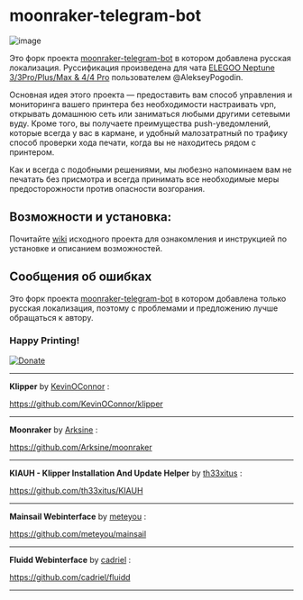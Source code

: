 # moonraker-telegram-bot

![image](https://user-images.githubusercontent.com/51682059/140623765-3b839b4b-40c2-4f87-8969-6cb609f2c5f1.png)

Это форк проекта [moonraker-telegram-bot](https://github.com/nlef/moonraker-telegram-bot) в котором добавлена русская локализация. Руссификация произведена для чата [ELEGOO Neptune 3/3Pro/Plus/Max & 4/4 Pro](https://t.me/ELEGOO_Neptune_3_and_4_series) пользователем @AlekseyPogodin.

Основная идея этого проекта — предоставить вам способ управления и мониторинга вашего принтера без необходимости настраивать vpn, открывать домашнюю сеть или заниматься любыми другими сетевыми вуду.
Кроме того, вы получаете преимущества push-уведомлений, которые всегда у вас в кармане, и удобный малозатратный по трафику способ проверки хода печати, когда вы не находитесь рядом с принтером.

Как и всегда с подобными решениями, мы любезно напоминаем вам не печатать без присмотра и всегда принимать все необходимые меры предосторожности против опасности возгорания.

## Возможности и установка:

Почитайте [wiki](https://github.com/nlef/moonraker-telegram-bot/wiki) исходного проекта для ознакомления и инструкцией по установке и описанием возможностей.

## Сообщения об ошибках

Это форк проекта [moonraker-telegram-bot](https://github.com/nlef/moonraker-telegram-bot) в котором добавлена только русская локализация, поэтому с проблемами и предложению лучше обращаться к автору.




### Happy Printing!
[![Donate](https://img.shields.io/badge/Donate-PayPal-green.svg)](https://www.paypal.com/donate/?hosted_button_id=KCKKK5WLXNEFE)





---

**Klipper** by [KevinOConnor](https://github.com/KevinOConnor) :

https://github.com/KevinOConnor/klipper

---
**Moonraker** by [Arksine](https://github.com/Arksine) :

https://github.com/Arksine/moonraker

---

**KIAUH - Klipper Installation And Update Helper** by [th33xitus](https://github.com/th33xitus) :

https://github.com/th33xitus/KIAUH

---

**Mainsail Webinterface** by [meteyou](https://github.com/meteyou) :

https://github.com/meteyou/mainsail

---

**Fluidd Webinterface** by [cadriel](https://github.com/cadriel) :

https://github.com/cadriel/fluidd

---
